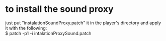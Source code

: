 # to install the sound proxy
just put "instalationSoundProxy.patch" it in the player's directory and apply it with the following:  
$ patch -p1 -i intalationProxySound.patch